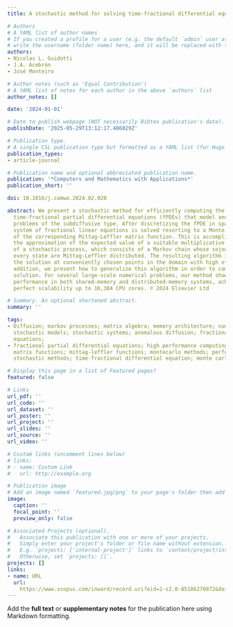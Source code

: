 ```yaml
---
title: A stochastic method for solving time-fractional differential equations

# Authors
# A YAML list of author names
# If you created a profile for a user (e.g. the default `admin` user at `content/authors/admin/`), 
# write the username (folder name) here, and it will be replaced with their full name and linked to their profile.
authors:
- Nicolas L. Guidotti
- J.A. Acebrón
- José Monteiro

# Author notes (such as 'Equal Contribution')
# A YAML list of notes for each author in the above `authors` list
author_notes: []

date: '2024-01-01'

# Date to publish webpage (NOT necessarily Bibtex publication's date).
publishDate: '2025-05-29T13:12:17.486029Z'

# Publication type.
# A single CSL publication type but formatted as a YAML list (for Hugo requirements).
publication_types:
- article-journal

# Publication name and optional abbreviated publication name.
publication: '*Computers and Mathematics with Applications*'
publication_short: ''

doi: 10.1016/j.camwa.2024.02.020

abstract: We present a stochastic method for efficiently computing the solution of
  time-fractional partial differential equations (fPDEs) that model anomalous diffusion
  problems of the subdiffusive type. After discretizing the fPDE in space, the ensuing
  system of fractional linear equations is solved resorting to a Monte Carlo evaluation
  of the corresponding Mittag-Leffler matrix function. This is accomplished through
  the approximation of the expected value of a suitable multiplicative functional
  of a stochastic process, which consists of a Markov chain whose sojourn times in
  every state are Mittag-Leffler distributed. The resulting algorithm is able to calculate
  the solution at conveniently chosen points in the domain with high efficiency. In
  addition, we present how to generalize this algorithm in order to compute the complete
  solution. For several large-scale numerical problems, our method showed remarkable
  performance in both shared-memory and distributed-memory systems, achieving nearly
  perfect scalability up to 16,384 CPU cores. © 2024 Elsevier Ltd

# Summary. An optional shortened abstract.
summary: ''

tags:
- Diffusion; markov processes; matrix algebra; memory architecture; numerical methods;
  stochastic models; stochastic systems; anomalous diffusion; fractional differential
  equations; 
- fractional partial differential equations; high performance computing;
  matrix functions; mittag-leffler functions; montecarlo methods; performance computing;
  stochastic methods; time-fractional differential equation; monte carlo methods

# Display this page in a list of Featured pages?
featured: false

# Links
url_pdf: ''
url_code: ''
url_dataset: ''
url_poster: ''
url_project: ''
url_slides: ''
url_source: ''
url_video: ''

# Custom links (uncomment lines below)
# links:
# - name: Custom Link
#   url: http://example.org

# Publication image
# Add an image named `featured.jpg/png` to your page's folder then add a caption below.
image:
  caption: ''
  focal_point: ''
  preview_only: false

# Associated Projects (optional).
#   Associate this publication with one or more of your projects.
#   Simply enter your project's folder or file name without extension.
#   E.g. `projects: ['internal-project']` links to `content/project/internal-project/index.md`.
#   Otherwise, set `projects: []`.
projects: []
links:
- name: URL
  url: 
    https://www.scopus.com/inward/record.uri?eid=2-s2.0-85186270872&doi=10.1016%2fj.camwa.2024.02.020&partnerID=40&md5=5fa8eeeffae23798318d15bd7c1a3140
---
```


Add the **full text** or **supplementary notes** for the publication here using Markdown formatting.
